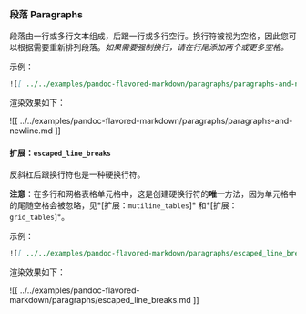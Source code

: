 ### 段落 Paragraphs

段落由一行或多行文本组成，后跟一行或多行空行。换行符被视为空格，因此您可以根据需要重新排列段落。*如果需要强制换行，请在行尾添加两个或更多空格。*

示例：

<!--
listings 的 showspaces=ture 属性设置对行尾空格不起作用:

https://tex.stackexchange.com/questions/296523/listings-package-last-whitespace-removed-before-the-newline-character-how-to-k
-->

```markdown
![[ ../../examples/pandoc-flavored-markdown/paragraphs/paragraphs-and-newline.md ]]
```

渲染效果如下：

![[ ../../examples/pandoc-flavored-markdown/paragraphs/paragraphs-and-newline.md ]]

#### 扩展：`escaped_line_breaks`

反斜杠后跟换行符也是一种硬换行符。

**注意**：在多行和网格表格单元格中，这是创建硬换行符的**唯一**方法，因为单元格中的尾随空格会被忽略，见*[扩展：`mutiline_tables`]* 和*[扩展：`grid_tables`]*。

示例：

```markdown
![[ ../../examples/pandoc-flavored-markdown/paragraphs/escaped_line_breaks.md ]]
```

渲染效果如下：

![[ ../../examples/pandoc-flavored-markdown/paragraphs/escaped_line_breaks.md ]]
